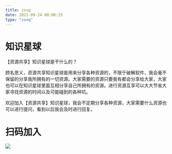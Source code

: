 ```yaml
---
title: zsxq
date: 2021-09-24 00:08:25
type: "zsxq"
---
```


# 知识星球
【资源共享】知识星球是干什么的？    

顾名思义，资源共享知识星球是用来分享各种资源的，不限于破解软件，我会毫不保留的分享我所拥有的一切资源。大家需要的资源只要我有都会分享给大家，大家也可以在知识星球里面互相分享自己所拥有的资源。进行资源互享可以大大节省大家寻找资源的时间以及可能碰到的各种坑。     

欢迎加入【资源共享】知识星球，我会不定期分享各种资源，大家需要什么资源也可以进行提问，看到以后我会及时进行回复。    

# 扫码加入
![](https://img-blog.csdnimg.cn/4afaf34b7d214a6fa1c2737177c29b59.png)

